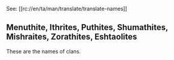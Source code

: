See: [[rc://en/ta/man/translate/translate-names]]

## Menuthite, Ithrites, Puthites, Shumathites, Mishraites, Zorathites, Eshtaolites ##

These are the names of clans.